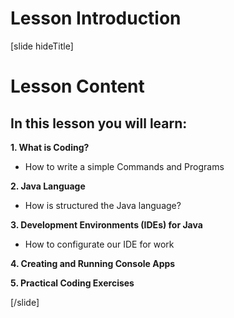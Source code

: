 # Lesson Introduction

[slide hideTitle]

# Lesson Content

## In this lesson you will learn:

**1. What is Coding?**

- How to write a simple Commands and Programs

**2. Java Language**

- How is structured the Java language?

**3. Development Environments (IDEs) for Java**

- How to configurate our IDE for work

**4. Creating and Running Console Apps**


**5. Practical Coding Exercises**

[/slide]
